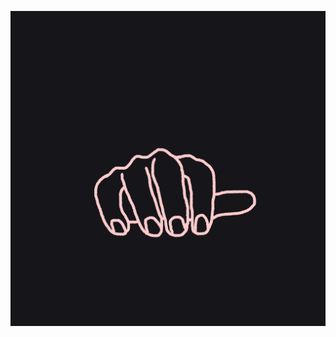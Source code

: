 
<p align="center">
  <img src="https://github.com/HatmanStack/HatmanStack/blob/a1c0bfcdd7247f962b1696f01297bf839db0944e/hand.gif" alt="hand"/>
</p>
